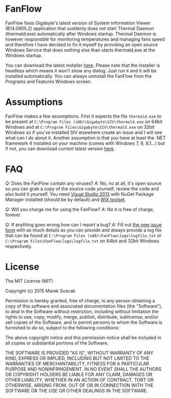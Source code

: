 FanFlow
=======

FanFlow fixes Gigabyte's latest version of System Information Viewer (B14.0905.2) application that suddenly does not start Thermal Daemon (thermald.exe) automatically after Windows startup. Thermal Daemon is however responsible for monitoring temperatures and managing fans speed and therefore I have decided to fix it myself by providing an open source Windows Service that does nothing else than starts thermald.exe at the Windows startup.

You can download the latest installer [here](https://github.com/mareksuscak/FanFlow/releases). Please note that the installer is headless which means it won't show any dialog. Just run it and it will be installed automatically. You can always uninstall the FanFlow from the Programs and Features Windows screen.

Assumptions
===========

FanFlow makes a few assumptions. First it expects the file `thermald.exe` to be present at `C:\Program Files (x86)\Gigabyte\SIV\thermald.exe` on 64bit Windows and at `C:\Program Files\Gigabyte\SIV\thermald.exe` on 32bit Windows so if you've installed SIV elsewhere create an issue and I will see what can I do about it. Another assumption is that you have at least the .NET framework 4 installed on your machine (comes with Windows 7, 8, 8.1...) but if not, you can download current latest version [here](http://www.microsoft.com/en-us/download/details.aspx?id=42642).

FAQ
===

*Q:* Does the FanFlow contain any viruses?
*A:* No, no at all, it's open source so you can grab a copy of the source code yourself, review the code and also build it yourself. You need [Visual Studio 2013](http://www.visualstudio.com/products/visual-studio-community-vs) with NuGet Package Manager installed (should be by default) and [WiX toolset](http://wixtoolset.org/).

*Q:* Will you charge me for using the FanFlow?
*A:* No it is free of charge, forever.

*Q:* If anything goes wrong how can I report a bug?
*A:* Fill out [the new issue form](https://github.com/mareksuscak/FanFlow/issues/new) with as much details as you can provide and always provide a log file that can be found at `C:\Program Files (x86)\FanFlow\logs\logfile.txt` or `C:\Program Files\FanFlow\logs\logfile.txt` on 64bit and 32bit Windows respectively.

License
=======

The MIT License (MIT)

Copyright (c) 2015 Marek Suscak

Permission is hereby granted, free of charge, to any person obtaining a copy
of this software and associated documentation files (the "Software"), to deal
in the Software without restriction, including without limitation the rights
to use, copy, modify, merge, publish, distribute, sublicense, and/or sell
copies of the Software, and to permit persons to whom the Software is
furnished to do so, subject to the following conditions:

The above copyright notice and this permission notice shall be included in all
copies or substantial portions of the Software.

THE SOFTWARE IS PROVIDED "AS IS", WITHOUT WARRANTY OF ANY KIND, EXPRESS OR
IMPLIED, INCLUDING BUT NOT LIMITED TO THE WARRANTIES OF MERCHANTABILITY,
FITNESS FOR A PARTICULAR PURPOSE AND NONINFRINGEMENT. IN NO EVENT SHALL THE
AUTHORS OR COPYRIGHT HOLDERS BE LIABLE FOR ANY CLAIM, DAMAGES OR OTHER
LIABILITY, WHETHER IN AN ACTION OF CONTRACT, TORT OR OTHERWISE, ARISING FROM,
OUT OF OR IN CONNECTION WITH THE SOFTWARE OR THE USE OR OTHER DEALINGS IN THE
SOFTWARE.

